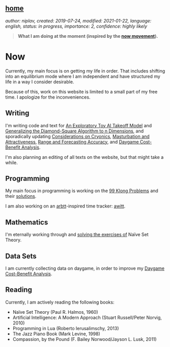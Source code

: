 [home](./index.md)
------------------

*author: niplav, created: 2019-07-24, modified: 2021-01-22, language: english, status: in progress, importance: 2, confidence: highly likely*

> __What I am doing at the moment (inspired by the
> [now movement](https://nownownow.com/about)).__

Now
===

Currently, my main focus is on getting my life in order. That includes
shifting into an equilibrium mode where I am independent and have
structured my life in a way I consider desirable.

Because of this, work on this website is limited to a small part of my
free time. I apologize for the inconveniences.

Writing
-------

I'm writing code and text for [An Exploratory Toy AI Takeoff
Model](./toy_ai_takeoff_model.html) and [Generalizing the Diamond-Square
Algorithm to n Dimensions](./generalizing_diamond_square.html),
and sporadically updating [Considerations on
Cryonics](./considerations_on_cryonics.html), [Masturbation and
Attractiveness](./masturbation_and_attractiveness.html), [Range and
Forecasting Accuracy](./range_and_forecasting_accuracy.html),
and [Daygame Cost-Benefit
Analysis](./daygame_cost_benefit.mddaygame_cost_benefit.html).

I'm also planning an editing of all texts on the website, but that might
take a while.

Programming
-----------

My main focus in programming is working on the [99
Klong Problems](./99_klong_problems.html) and their
[solutions](./99_problems_klong_solution.html).

I am also working on an [arbtt](https://arbtt.nomeata.de/)-inspired time
tracker: [awitt](https://github.com/niplav/awitt).

Mathematics
-----------

I'm eternally working through and [solving the exercises
of](./nst_solutions.html) Naïve Set Theory.

Data Sets
---------

I am currently collecting data on daygame, in order to improve my
[Daygame Cost-Benefit Analysis](./daygame_cost_benefit.html).

Reading
-------

Currently, I am actively reading the following books:

* Naïve Set Theory (Paul R. Halmos, 1960)
* Artificial Intelligence: A Modern Approach (Stuart Russell/Peter Norvig, 2010)
* Programming in Lua (Roberto Ierusalimschy, 2013)
* The Jazz Piano Book (Mark Levine, 1998)
* Compassion, by the Pound (F. Bailey Norwood/Jayson L. Lusk, 2011)
